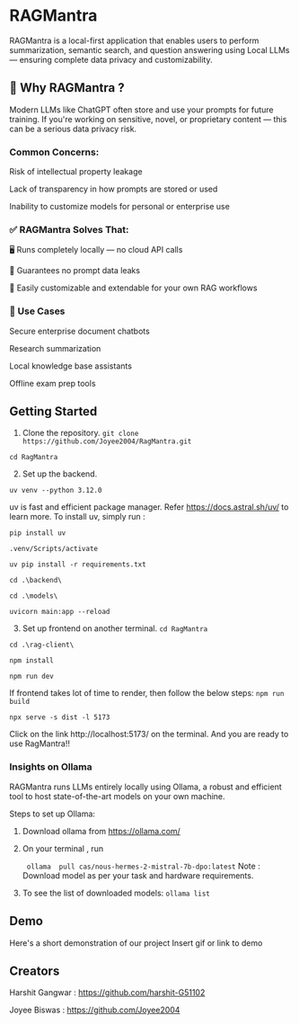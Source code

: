 
# RAGMantra

RAGMantra is a local-first application that enables users to perform summarization, semantic search, and question answering using Local LLMs — ensuring complete data privacy and customizability.

## 🚨 Why RAGMantra ?

Modern LLMs like ChatGPT often store and use your prompts for future training. If you're working on sensitive, novel, or proprietary content — this can be a serious data privacy risk.

### Common Concerns:
Risk of intellectual property leakage

Lack of transparency in how prompts are stored or used

Inability to customize models for personal or enterprise use


### ✅ RAGMantra Solves That:
🖥️ Runs completely locally — no cloud API calls

🔐 Guarantees no prompt data leaks

🔄 Easily customizable and extendable for your own RAG workflows

### 🧪 Use Cases
Secure enterprise document chatbots

Research summarization

Local knowledge base assistants

Offline exam prep tools




## Getting Started

1. Clone the repository.
`git clone https://github.com/Joyee2004/RagMantra.git`

`cd RagMantra`

2. Set up the backend.

`uv venv --python 3.12.0`

uv is fast and efficient package manager. Refer https://docs.astral.sh/uv/ to learn more.
To install uv, simply run :

`pip install uv`

`.venv/Scripts/activate`

`uv pip install -r requirements.txt`

`cd .\backend\`

`cd .\models\`

`uvicorn main:app --reload`

3. Set up frontend on another terminal.
`cd RagMantra`

`cd .\rag-client\`

`npm install`

`npm run dev`

If frontend takes lot of time to render, then follow the below steps:
`npm run build`

`npx serve -s dist -l 5173`

Click on the link http://localhost:5173/ on the terminal. And you are ready to use RagMantra!!

### Insights on Ollama
RAGMantra runs LLMs entirely locally using Ollama, a robust and efficient tool to host state-of-the-art models on your own machine.

Steps to set up Ollama:
1. Download ollama from  https://ollama.com/
2. On your terminal , run

   ` ollama  pull cas/nous-hermes-2-mistral-7b-dpo:latest`
Note : Download model as per your task and hardware requirements.
3. To see the list of downloaded models:
    `ollama list`
## Demo

Here's a short demonstration of our project
Insert gif or link to demo

## Creators

Harshit Gangwar : https://github.com/harshit-G51102

Joyee Biswas : https://github.com/Joyee2004

